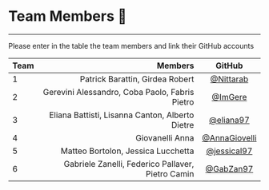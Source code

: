 # Team Members :rocket:

--------------------------------------------------------------------------------

Please enter in the table the team members and link their GitHub accounts

Team |                         Members                   | GitHub
:--- | ------------------------------:                   | :----:
1    | Patrick Barattin, Girdea Robert                   | [@Nittarab](https://github.com/Nittarab)
2    | Gerevini Alessandro, Coba Paolo, Fabris Pietro    | [@ImGere](https://github.com/ImGere)
3    | Eliana Battisti, Lisanna Canton, Alberto Dietre   | [@eliana97](https://github.com/eliana97)
4    | Giovanelli Anna                                   | [@AnnaGiovelli](https://github.com/AnnaGiovanelli)
5    | Matteo Bortolon, Jessica Lucchetta                | [@jessical97](https://github.com/jessical97)
6    | Gabriele Zanelli, Federico Pallaver, Pietro Camin | [@GabZan97](https://github.com/GabZan97)
